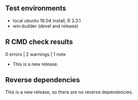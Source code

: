 ## Test environments

* local ubuntu 16.04 install, R 3.3.1
* win-builder (devel and release)

## R CMD check results

0 errors | 2 warnings | 1 note

* This is a new release.

## Reverse dependencies

This is a new release, so there are no reverse dependencies.

